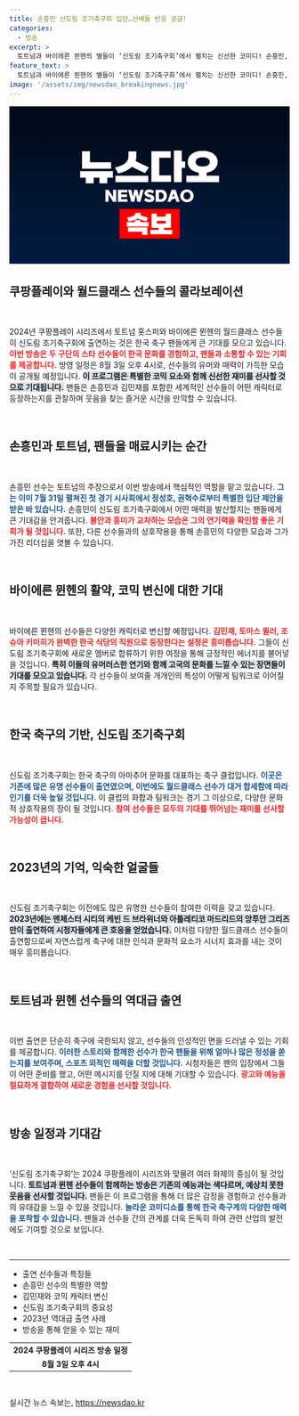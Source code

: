 ```yaml
---
title: 손흥민 신도림 조기축구회 입단…선배들 반응 궁금!
categories:
  - 방송
excerpt: >
  토트넘과 바이에른 뮌헨의 별들이 ‘신도림 조기축구회’에서 펼치는 신선한 코미디! 손흥민, 김민재 등 월드클래스 선수들이 어떠한 캐릭터로 변신할지 8월 3일 오후 4시, 쿠팡플레이에서 확인하세요!
feature_text: >
  토트넘과 바이에른 뮌헨의 별들이 ‘신도림 조기축구회’에서 펼치는 신선한 코미디! 손흥민, 김민재 등 월드클래스 선수들이 어떠한 캐릭터로 변신할지 8월 3일 오후 4시, 쿠팡플레이에서 확인하세요!
image: '/assets/img/newsdao_breakingnews.jpg'
---
```


<p><img src="/assets/img/newsdao_breakingnews.jpg" alt="implanttips 속보" /></p>

<h2 data-ke-size="size26">쿠팡플레이와 월드클래스 선수들의 콜라보레이션</h2>

<p data-ke-size="size16">&nbsp;</p>

<p>2024년 쿠팡플레이 시리즈에서 토트넘 홋스퍼와 바이에른 뮌헨의 월드클래스 선수들이 신도림 조기축구회에 출연하는 것은 한국 축구 팬들에게 큰 기대를 모으고 있습니다. <b><span style="color: #ee2323;">이번 방송은 두 구단의 스타 선수들이 한국 문화를 경험하고, 팬들과 소통할 수 있는 기회를 제공합니다.</span></b> 방영 일정은 8월 3일 오후 4시로, 선수들의 유머와 매력이 가득한 모습이 공개될 예정입니다. <b><span style="background-color: #21538527;">이 프로그램은 특별한 코믹 요소와 함께 신선한 재미를 선사할 것으로 기대됩니다.</span></b> 팬들은 손흥민과 김민재를 포함한 세계적인 선수들이 어떤 캐릭터로 등장하는지를 관찰하며 웃음을 찾는 즐거운 시간을 만끽할 수 있습니다.</p>

<p data-ke-size="size16">&nbsp;</p>

<h2 data-ke-size="size26">손흥민과 토트넘, 팬들을 매료시키는 순간</h2>

<p data-ke-size="size16">&nbsp;</p>

<p>손흥민 선수는 토트넘의 주장으로서 이번 방송에서 핵심적인 역할을 맡고 있습니다. <b><span style="color: #1a5490;">그는 이미 7월 31일 펼쳐진 첫 경기 시사회에서 정성호, 권혁수로부터 특별한 입단 제안을 받은 바 있습니다.</span></b> 손흥민이 신도림 조기축구회에서 어떤 매력을 발산할지는 팬들에게 큰 기대감을 안겨줍니다. <b><span style="color: #ee2323;">불안과 흥미가 교차하는 모습은 그의 연기력을 확인할 좋은 기회가 될 것입니다.</span></b> 또한, 다른 선수들과의 상호작용을 통해 손흥민의 다양한 모습과 그가 가진 리더십을 엿볼 수 있습니다. </p>

<p data-ke-size="size16">&nbsp;</p>

<h2 data-ke-size="size26">바이에른 뮌헨의 활약, 코믹 변신에 대한 기대</h2>

<p data-ke-size="size16">&nbsp;</p>

<p>바이에른 뮌헨의 선수들은 다양한 캐릭터로 변신할 예정입니다. <b><span style="color: #ee2323;">김민재, 토마스 뮐러, 조슈아 키미히가 완벽한 한국 식당의 직원으로 등장한다는 설정은 흥미롭습니다.</span></b> 그들이 신도림 조기축구회에 새로운 멤버로 합류하기 위한 여정을 통해 긍정적인 에너지를 불어넣을 것입니다. <b><span style="background-color: #21538527;">특히 이들의 유머러스한 연기와 함께 고국의 문화를 느낄 수 있는 장면들이 기대를 모으고 있습니다.</span></b> 각 선수들이 보여줄 개개인의 특성이 어떻게 팀워크로 이어질지 주목할 필요가 있습니다.</p>

<p data-ke-size="size16">&nbsp;</p>

<h2 data-ke-size="size26">한국 축구의 기반, 신도림 조기축구회</h2>

<p data-ke-size="size16">&nbsp;</p>

<p>신도림 조기축구회는 한국 축구의 아마추어 문화를 대표하는 축구 클럽입니다. <b><span style="color: #1a5490;">이곳은 기존에 많은 유명 선수들이 출연였으며, 이번에도 월드클래스 선수가 대거 합세함에 따라 인기를 더욱 높일 것입니다.</span></b> 이 클럽의 화합과 팀워크는 경기 그 이상으로, 다양한 문화적 상호작용의 장이 될 것입니다. <b><span style="color: #ee2323;">참여 선수들은 모두의 기대를 뛰어넘는 재미를 선사할 가능성이 큽니다.</span></b> </p>

<p data-ke-size="size16">&nbsp;</p>

<h2 data-ke-size="size26">2023년의 기억, 익숙한 얼굴들</h2>

<p data-ke-size="size16">&nbsp;</p>

<p>신도림 조기축구회는 이전에도 많은 유명한 선수들이 참여한 이력을 갖고 있습니다. <b><span style="background-color: #21538527;">2023년에는 맨체스터 시티의 케빈 드 브라위너와 아틀레티코 마드리드의 앙투안 그리즈만이 출연하여 시청자들에게 큰 호응을 얻었습니다.</span></b> 이처럼 다양한 월드클래스 선수들이 출연함으로써 자연스럽게 축구에 대한 인식과 문화적 요소가 시너지 효과를 내는 것이 매우 흥미롭습니다.  </p>

<p data-ke-size="size16">&nbsp;</p>

<h2 data-ke-size="size26">토트넘과 뮌헨 선수들의 역대급 출연</h2>

<p data-ke-size="size16">&nbsp;</p>

<p>이번 출연은 단순히 축구에 국한되지 않고, 선수들의 인성적인 면을 드러낼 수 있는 기회를 제공합니다. <b><span style="color: #1a5490;">이러한 스토리와 함께한 선수가 한국 팬들을 위해 얼마나 많은 정성을 쏟는지를 보여주며, 스포츠 외적인 매력을 더할 것입니다.</span></b> 시청자들은 팬의 입장에서 그들이 어떤 준비를 했고, 어떤 메시지를 던질 지에 대해 기대할 수 있습니다. <b><span style="color: #ee2323;">광고와 예능을 절묘하게 결합하여 새로운 경험을 선사할 것입니다.</span></b></p>

<p data-ke-size="size16">&nbsp;</p>

<h2 data-ke-size="size26">방송 일정과 기대감</h2>

<p data-ke-size="size16">&nbsp;</p>

<p>‘신도림 조기축구회’는 2024 쿠팡플레이 시리즈와 맞물려 여러 화제의 중심이 될 것입니다. <b><span style="background-color: #21538527;">토트넘과 뮌헨 선수들이 함께하는 방송은 기존의 예능과는 색다르며, 예상치 못한 웃음을 선사할 것입니다.</span></b> 팬들은 이 프로그램을 통해 더 많은 감정을 경험하고 선수들과의 유대감을 느낄 수 있을 것입니다. <b><span style="color: #1a5490;">놀라운 코미디쇼를 통해 한국 축구계의 다양한 매력을 포착할 수 있습니다.</span></b> 팬들과 선수들 간의 관계를 더욱 돈독히 하여 관련 산업의 발전에도 기여할 것으로 보입니다.</p>

<p data-ke-size="size16">&nbsp;</p>

<hr>

<ul>
    <li>출연 선수들과 특징들</li>
    <li>손흥민 선수의 특별한 역할</li>
    <li>김민재와 코믹 캐릭터 변신</li>
    <li>신도림 조기축구회의 중요성</li>
    <li>2023년 역대급 출연 사례</li>
    <li>방송을 통해 얻을 수 있는 재미</li>
</ul>

<table style="width: 100%;">
    <tr>
        <td style="text-align: center; height: 17px;"><b>2024 쿠팡플레이 시리즈 방송 일정</b></td>
    </tr>
    <tr>
        <td style="text-align: center; height: 17px;"><b>8월 3일 오후 4시</b></td>
    </tr>
</table>

<p data-ke-size="size16">&nbsp;</p>
실시간 뉴스 속보는, <a href="https://newsdao.kr" rel="dofollow">https://newsdao.kr</a>


